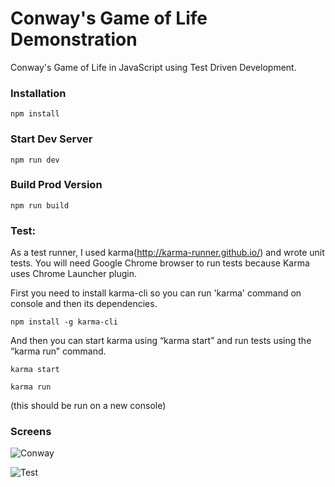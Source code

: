 # Conway's Game of Life Demonstration

Conway's Game of Life in JavaScript using Test Driven Development.


### Installation

```
npm install
```

### Start Dev Server

```
npm run dev
```

### Build Prod Version

```
npm run build
```

### Test:


As a test runner, I used karma(http://karma-runner.github.io/) and wrote unit tests. You will need Google Chrome browser to run tests because Karma uses Chrome Launcher plugin.

First you need to install karma-cli so you can run 'karma' command on console and then its dependencies.


```
npm install -g karma-cli
```

And then you can start karma using “karma start” and run tests using the “karma run” command.

```
karma start
```

```
karma run
```
(this should be run on a new console)


### Screens

![Conway](https://github.com/vmarinov2013/conway/blob/master/run.png)

![Test](https://github.com/vmarinov2013/conway/blob/master/test1.png)
